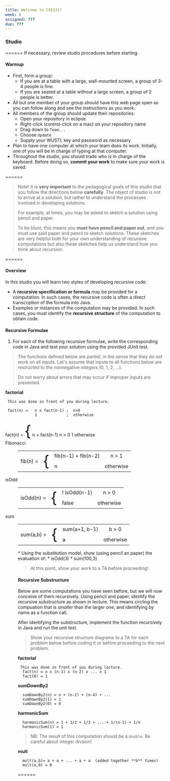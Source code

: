 ```yaml
---
title: Welcome to CSE131!
week: 6
assigned: ???
due: ???
---
```


### Studio

======
If necessary, review studio procedures before starting.

#### Warmup

* First, form a group:
   * If you are at a table with a large, wall-mounted screen, a group of 3-4 people is fine.
   * If you are seated at a table without a large screen, a group of 2 people is better.
* All but one member of your group should have this web page open so you can follow along and see the instructions as you work.
* All members of the group should update their repositories:
   * Open your repository in eclipse
   * Right-click (control-click on a mac) on your repository name
   * Drag down to `Team...`
   * Choose `Update`
   * Supply your WUSTL key and password as necessary
* Plan to have one computer at which your team does its work. Initially, one of you will be in charge of typing at that computer.
* Throughout the studio, you should trade who is in charge of the keyboard. Before doing so, **commit your work** to make sure your work is saved.

======

> Note! It is **very important** to the pedagogical goals of this studio that you follow the directions
> below **carefully**.   The object of studio is *not* to arrive at a solution, but rather to understand
> the processes involved in developing solutions.
> 
> For example, at times, you may be asked to sketch a solution using pencil and paper.
> 
> To be blunt, this means you <b>must have pencil and paper out</b>, and you must use said paper and pencil to sketch
> solutions.  These sketches are very helpful both for your own understanding of recursive computations but also
> these sketches help us understand how you think about recursion.

======

#### Overview

In this studio you will learn two styles of developing recursive code:

  * A **recursive specification or formula** may be provided for a computation.  In such cases, the recursive code is often a direct transcription of the formula into Java.
  * Examples or instances of the computation may be provided.  In such cases, you must identify the **recursive structure** of the computation to obtain code.

#### Recursive Formulae

1. For each of the following recursive formulae, write the corresponding code in Java and test your solution
using the provided JUnit test.

> The functions defined below are *partial*, in the sense that they do not work on all inputs.
> Let's assume that inputs to all functions below are restructed to the nonnegative integers (0, 1, 2, &hellip;).
>
> Do not worry about errors that may occur if improper inputs are presented.


  **factorial**
     
	 This was done in front of you during lecture.

	 fact(n) =   n x fact(n-1) ;  n>0
	             1             ;  otherwise
	 
	 
	 
	 
	 
<TR> <TD ROWSPAN=2 VALIGN=CENTER> fact(n) = </TD>  <TD ROWSPAN=2 VALIGN=CENTER><FONT SIZE=12>{</FONT></TD> <TD> n &times; fact(n-1)</TD> <TD ALIGN=CENTER> n &gt; 0</TD></TR>
<TR>                                               <TD>  1</TD> <TD ALIGN=CENTER> otherwise</TD></TR>
</TABLE>
  <DT> Fibonacci
  <DD>
<TABLE>
<TR> <TD ROWSPAN=2 VALIGN=CENTER> fib(n) = </TD>  <TD ROWSPAN=2 VALIGN=CENTER><FONT SIZE=12>{</FONT></TD> <TD> fib(n-1) &plus; fib(n-2)</TD> <TD ALIGN=CENTER> n &gt; 1</TD></TR>
<TR>                                               <TD>  n</TD> <TD ALIGN=CENTER> otherwise</TD></TR>
</TABLE>
  <DT> isOdd
  <DD>
<TABLE>
<TR> <TD ROWSPAN=2 VALIGN=CENTER> isOdd(n) = </TD>  <TD ROWSPAN=2 VALIGN=CENTER><FONT SIZE=12>{</FONT></TD> <TD> ! isOdd(n-1) </TD> <TD ALIGN=CENTER> n &gt; 0</TD></TR>
<TR>                                               <TD>  false</TD> <TD ALIGN=CENTER> otherwise</TD></TR>
</TABLE>
  <DT> sum
  <DD>
<TABLE>
<TR> <TD ROWSPAN=2 VALIGN=CENTER> sum(a,b) = </TD>  <TD ROWSPAN=2 VALIGN=CENTER><FONT SIZE=12>{</FONT></TD> <TD> sum(a+1, b-1) </TD> <TD ALIGN=CENTER> b &gt; 0</TD></TR>
<TR>                                               <TD>  a</TD> <TD ALIGN=CENTER> otherwise</TD></TR>
</TABLE>
</DL>
* Using the substitution model, show (using pencil an paper) the evaluation of:
   * isOdd(3)
   * sum(100,3)

> At this piont, show your work to a TA before proceeding!


#### Recursive Substructure
Below are some computations you have seen before, but we will now conceive of them recursively.
Using pencil and paper, identify the recursive substructure as shown in lecture. This means circling the
compuation that is *smaller* than the larger one, and identifying by name as a function call.

After identifying the substructure, implement the function recursively in Java and run the unit test.

> Show your recursive structure diagrams to a TA for each problem below before coding it or before proceeding
> to the next problem.

  **factorial**
  
     This was done in front of you during lecture.
      fact(n) = n x (n-1) x (n-2) x ... x 1
      fact(0) = 1
	 
  **sumDownBy2**
  
      sumDownBy2(n) = n + (n-2) + (n-4) + ... 
      sumDownBy2(1) = 1
      sumDownBy2(0) = 0
	 
  **harmonicSum**
  
      harmonicSum(n) = 1 + 1/2 + 1/3 + ... + 1/(n-1) + 1/n
      harmonicSum(1) = 1

> NB: The result of this computation should be a `double`.  Be careful about integer divsion!

  **mult**
  
      mult(a,b)= a + a + ... + a + a  (added together **b** times)
      mult(a,0) = 0

======
